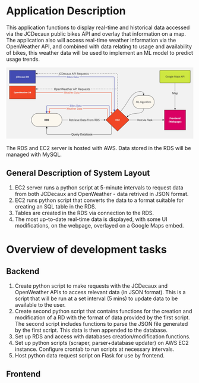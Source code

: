 # Application Description

This application functions to display real-time and historical data accessed via the JCDecaux public bikes API and overlay that information on a map. The application also will access real-time weather information via the OpenWeather API, and combined with data relating to usage
and availability of bikes, this weather data will be used to implement an ML model to predict usage trends.

![alt text](Images/FCNew.jpg "Title")



The RDS and EC2 server is hosted with AWS.
Data stored in the RDS will be managed with MySQL.


## General Description of System Layout

1. EC2 server runs a python script at 5-minute intervals to request data from both JCDecaux and OpenWeather - data retrived in JSON format.
2. EC2 runs python script that converts the data to a format suitable for creating an SQL table in the RDS.
3. Tables are created in the RDS via connection to the RDS.
4. The most up-to-date real-time data is displayed, with some UI modifications, on the webpage, overlayed on a Google Maps embed.

# Overview of development tasks

## Backend

1. Create python script to make requests with the JCDecaux and OpenWeather APIs to access relevant data (in JSON format). This is a script that will be run at a set interval (5 mins) to update data to be available to the user.
2. Create second python script that contains functions for the creation and modification of a RD with the format of data provided by the first script. The second script includes functions to parse the JSON file generated by the first script. This data is then appended to the database.
3. Set up RDS and access with databases creation/modification functions.
4. Set up python scripts (scraper, parser+database updater) on AWS EC2 instance. Configure crontab to run scripts at necessary intervals.
5. Host python data request script on Flask for use by frontend.

## Frontend

